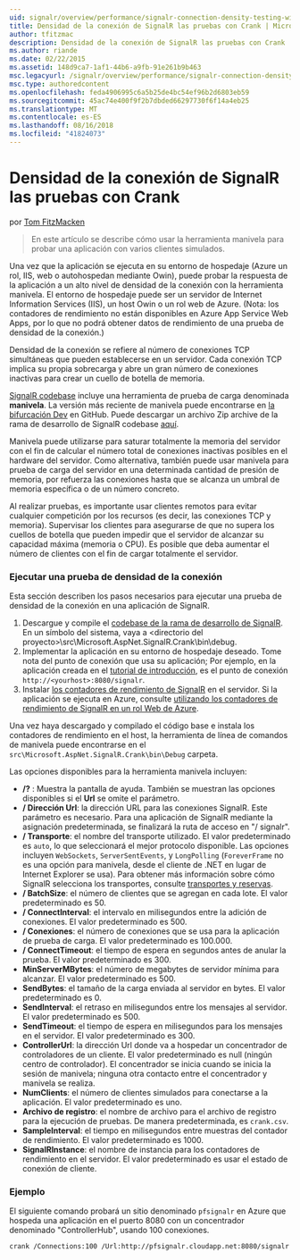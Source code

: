 ```yaml
---
uid: signalr/overview/performance/signalr-connection-density-testing-with-crank
title: Densidad de la conexión de SignalR las pruebas con Crank | Microsoft Docs
author: tfitzmac
description: Densidad de la conexión de SignalR las pruebas con Crank
ms.author: riande
ms.date: 02/22/2015
ms.assetid: 148d9ca7-1af1-44b6-a9fb-91e261b9b463
msc.legacyurl: /signalr/overview/performance/signalr-connection-density-testing-with-crank
msc.type: authoredcontent
ms.openlocfilehash: feda4906995c6a5b25de4bc54ef96b2d6803eb59
ms.sourcegitcommit: 45ac74e400f9f2b7dbded66297730f6f14a4eb25
ms.translationtype: MT
ms.contentlocale: es-ES
ms.lasthandoff: 08/16/2018
ms.locfileid: "41824073"
---
```

<a name="signalr-connection-density-testing-with-crank"></a>Densidad de la conexión de SignalR las pruebas con Crank
====================
por [Tom FitzMacken](https://github.com/tfitzmac)

> En este artículo se describe cómo usar la herramienta manivela para probar una aplicación con varios clientes simulados.


Una vez que la aplicación se ejecuta en su entorno de hospedaje (Azure un rol, IIS, web o autohospedan mediante Owin), puede probar la respuesta de la aplicación a un alto nivel de densidad de la conexión con la herramienta manivela. El entorno de hospedaje puede ser un servidor de Internet Information Services (IIS), un host Owin o un rol web de Azure. (Nota: los contadores de rendimiento no están disponibles en Azure App Service Web Apps, por lo que no podrá obtener datos de rendimiento de una prueba de densidad de la conexión.)

Densidad de la conexión se refiere al número de conexiones TCP simultáneas que pueden establecerse en un servidor. Cada conexión TCP implica su propia sobrecarga y abre un gran número de conexiones inactivas para crear un cuello de botella de memoria.

[SignalR codebase](https://github.com/signalr/signalr) incluye una herramienta de prueba de carga denominada **manivela**. La versión más reciente de manivela puede encontrarse en [la bifurcación Dev](https://github.com/SignalR/signalr/tree/dev) en GitHub. Puede descargar un archivo Zip archive de la rama de desarrollo de SignalR codebase [aquí](https://github.com/SignalR/SignalR/archive/dev.zip).

Manivela puede utilizarse para saturar totalmente la memoria del servidor con el fin de calcular el número total de conexiones inactivas posibles en el hardware del servidor. Como alternativa, también puede usar manivela para prueba de carga del servidor en una determinada cantidad de presión de memoria, por refuerza las conexiones hasta que se alcanza un umbral de memoria específica o de un número concreto.

Al realizar pruebas, es importante usar clientes remotos para evitar cualquier competición por los recursos (es decir, las conexiones TCP y memoria). Supervisar los clientes para asegurarse de que no supera los cuellos de botella que pueden impedir que el servidor de alcanzar su capacidad máxima (memoria o CPU). Es posible que deba aumentar el número de clientes con el fin de cargar totalmente el servidor.

### <a name="running-a-connection-density-test"></a>Ejecutar una prueba de densidad de la conexión

Esta sección describen los pasos necesarios para ejecutar una prueba de densidad de la conexión en una aplicación de SignalR.

1. Descargue y compile el [codebase de la rama de desarrollo de SignalR](https://github.com/SignalR/SignalR/archive/dev.zip). En un símbolo del sistema, vaya a &lt;directorio del proyecto&gt;\src\Microsoft.AspNet.SignalR.Crank\bin\debug.
2. Implementar la aplicación en su entorno de hospedaje deseado. Tome nota del punto de conexión que usa su aplicación; Por ejemplo, en la aplicación creada en el [tutorial de introducción](../getting-started/tutorial-getting-started-with-signalr.md), es el punto de conexión `http://<yourhost>:8080/signalr`.
3. Instalar [los contadores de rendimiento de SignalR](signalr-performance.md#perfcounters) en el servidor. Si la aplicación se ejecuta en Azure, consulte [utilizando los contadores de rendimiento de SignalR en un rol Web de Azure](using-signalr-performance-counters-in-an-azure-web-role.md).

Una vez haya descargado y compilado el código base e instala los contadores de rendimiento en el host, la herramienta de línea de comandos de manivela puede encontrarse en el `src\Microsoft.AspNet.SignalR.Crank\bin\Debug` carpeta.

Las opciones disponibles para la herramienta manivela incluyen:

- **/?** : Muestra la pantalla de ayuda. También se muestran las opciones disponibles si el **Url** se omite el parámetro.
- **/ Dirección Url**: la dirección URL para las conexiones SignalR. Este parámetro es necesario. Para una aplicación de SignalR mediante la asignación predeterminada, se finalizará la ruta de acceso en "/ signalr".
- **/ Transporte**: el nombre del transporte utilizado. El valor predeterminado es `auto`, lo que seleccionará el mejor protocolo disponible. Las opciones incluyen `WebSockets`, `ServerSentEvents`, y `LongPolling` (`ForeverFrame` no es una opción para manivela, desde el cliente de .NET en lugar de Internet Explorer se usa). Para obtener más información sobre cómo SignalR selecciona los transportes, consulte [transportes y reservas](../getting-started/introduction-to-signalr.md#transports).
- **/ BatchSize**: el número de clientes que se agregan en cada lote. El valor predeterminado es 50.
- **/ ConnectInterval**: el intervalo en milisegundos entre la adición de conexiones. El valor predeterminado es 500.
- **/ Conexiones**: el número de conexiones que se usa para la aplicación de prueba de carga. El valor predeterminado es 100.000.
- **/ ConnectTimeout**: el tiempo de espera en segundos antes de anular la prueba. El valor predeterminado es 300.
- **MinServerMBytes**: el número de megabytes de servidor mínima para alcanzar. El valor predeterminado es 500.
- **SendBytes**: el tamaño de la carga enviada al servidor en bytes. El valor predeterminado es 0.
- **SendInterval**: el retraso en milisegundos entre los mensajes al servidor. El valor predeterminado es 500.
- **SendTimeout**: el tiempo de espera en milisegundos para los mensajes en el servidor. El valor predeterminado es 300.
- **ControllerUrl**: la dirección Url donde va a hospedar un concentrador de controladores de un cliente. El valor predeterminado es null (ningún centro de controlador). El concentrador se inicia cuando se inicia la sesión de manivela; ninguna otra contacto entre el concentrador y manivela se realiza.
- **NumClients**: el número de clientes simulados para conectarse a la aplicación. El valor predeterminado es uno.
- **Archivo de registro**: el nombre de archivo para el archivo de registro para la ejecución de pruebas. De manera predeterminada, es `crank.csv`.
- **SampleInterval**: el tiempo en milisegundos entre muestras del contador de rendimiento. El valor predeterminado es 1000.
- **SignalRInstance**: el nombre de instancia para los contadores de rendimiento en el servidor. El valor predeterminado es usar el estado de conexión de cliente.

### <a name="example"></a>Ejemplo

El siguiente comando probará un sitio denominado `pfsignalr` en Azure que hospeda una aplicación en el puerto 8080 con un concentrador denominado "ControllerHub", usando 100 conexiones.

`crank /Connections:100 /Url:http://pfsignalr.cloudapp.net:8080/signalr`
